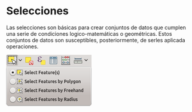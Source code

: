 # Selecciones

Las selecciones son básicas para crear conjuntos de datos que cumplen una serie de condiciones logico-matemáticas o geométricas. Estos conjuntos de datos son susceptibles, posteriormente, de serles aplicada operaciones.

![Herramientas de selección](images/seleccion_00.png)
